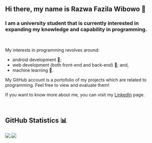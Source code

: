 ## Hi there, my name is Razwa Fazila Wibowo 👋

### I am a university student that is currently interested in expanding my knowledge and capability in programming.

<br>

My interests in programming revolves around:
 - android development 📱;
 - web development (both front-end and back-end) 📡; and,
 - machine learning 🤖.

My GitHub account is a portofolio of my projects which are related to programming. Feel free to view and evaluate them!

If you want to know more about me, you can visit my [LinkedIn](https://www.linkedin.com/in/razwa-fazila-wibowo-2959151b6/) page.

<br>

## GitHub Statistics 📊
<a href="https://github.com/razwafw">
  <img align="center" src="https://github-readme-stats-eight-theta.vercel.app/api?username=razwafw&show_icons=true&theme=algolia&include_all_commits=true&count_private=true"/>
  <img align="center" src="https://github-readme-stats-eight-theta.vercel.app/api/top-langs/?username=razwafw&layout=compact&langs_count=8&theme=algolia"/>
</a>
